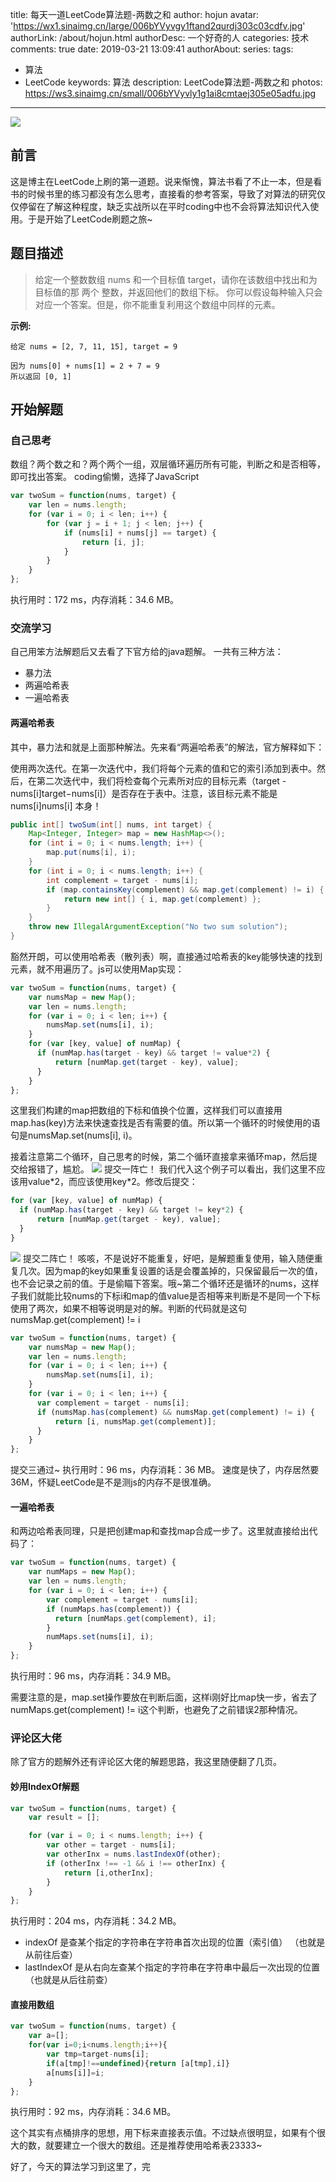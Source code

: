 title: 每天一道LeetCode算法题-两数之和
author: hojun
avatar: 'https://wx1.sinaimg.cn/large/006bYVyvgy1ftand2qurdj303c03cdfv.jpg'
authorLink: /about/hojun.html
authorDesc: 一个好奇的人
categories: 技术
comments: true
date: 2019-03-21 13:09:41
authorAbout:
series:
tags: 
 - 算法
 - LeetCode
keywords: 算法
description: LeetCode算法题-两数之和
photos: https://ws3.sinaimg.cn/small/006bYVyvly1g1ai8cmtaej305e05adfu.jpg
---
![](https://ws4.sinaimg.cn/large/006bYVyvly1g1ai70salhj30gy076gm8.jpg)
## 前言
这是博主在LeetCode上刷的第一道题。说来惭愧，算法书看了不止一本，但是看书的时候书里的练习都没有怎么思考，直接看的参考答案，导致了对算法的研究仅仅停留在了解这种程度，缺乏实战所以在平时coding中也不会将算法知识代入使用。于是开始了LeetCode刷题之旅~

## 题目描述

> 给定一个整数数组 nums 和一个目标值 target，请你在该数组中找出和为目标值的那 两个 整数，并返回他们的数组下标。
> 你可以假设每种输入只会对应一个答案。但是，你不能重复利用这个数组中同样的元素。

**示例:**
```
给定 nums = [2, 7, 11, 15], target = 9

因为 nums[0] + nums[1] = 2 + 7 = 9
所以返回 [0, 1]
```

## 开始解题

### 自己思考

数组？两个数之和？两个两个一组，双层循环遍历所有可能，判断之和是否相等，即可找出答案。
coding偷懒，选择了JavaScript
```js
var twoSum = function(nums, target) {
    var len = nums.length;
    for (var i = 0; i < len; i++) {
        for (var j = i + 1; j < len; j++) {
            if (nums[i] + nums[j] == target) {
                return [i, j];
            }
        }
    }
};
```
执行用时：172 ms，内存消耗：34.6 MB。

### 交流学习

自己用笨方法解题后又去看了下官方给的java题解。
一共有三种方法：

 - 暴力法
 - 两遍哈希表
 - 一遍哈希表

#### 两遍哈希表

其中，暴力法和就是上面那种解法。先来看“两遍哈希表”的解法，官方解释如下：

使用两次迭代。在第一次迭代中，我们将每个元素的值和它的索引添加到表中。然后，在第二次迭代中，我们将检查每个元素所对应的目标元素（target - nums[i]target−nums[i]）是否存在于表中。注意，该目标元素不能是 nums[i]nums[i] 本身！

```java
public int[] twoSum(int[] nums, int target) {
    Map<Integer, Integer> map = new HashMap<>();
    for (int i = 0; i < nums.length; i++) {
        map.put(nums[i], i);
    }
    for (int i = 0; i < nums.length; i++) {
        int complement = target - nums[i];
        if (map.containsKey(complement) && map.get(complement) != i) {
            return new int[] { i, map.get(complement) };
        }
    }
    throw new IllegalArgumentException("No two sum solution");
}
```

豁然开朗，可以使用哈希表（散列表）啊，直接通过哈希表的key能够快速的找到元素，就不用遍历了。js可以使用Map实现：
```js
var twoSum = function(nums, target) {
    var numsMap = new Map();
    var len = nums.length;
    for (var i = 0; i < len; i++) {
        numsMap.set(nums[i], i);
    }
    for (var [key, value] of numMap) {
      if (numMap.has(target - key) && target != value*2) {
          return [numMap.get(target - key), value];
      }
    }
};
```
这里我们构建的map把数组的下标和值换个位置，这样我们可以直接用map.has(key)方法来快速查找是否有需要的值。所以第一个循环的时候使用的语句是numsMap.set(nums[i], i)。

接着注意第二个循环，自己思考的时候，第二个循环直接拿来循环map，然后提交给报错了，尴尬。
![](https://wx1.sinaimg.cn/large/006bYVyvly1g1agixgr19j309r05u745.jpg)
提交一阵亡！
我们代入这个例子可以看出，我们这里不应该用value\*2，而应该使用key\*2。修改后提交：
```js
for (var [key, value] of numMap) {
  if (numMap.has(target - key) && target != key*2) {
      return [numMap.get(target - key), value];
  }
}
```
![](https://ws3.sinaimg.cn/large/006bYVyvly1g1agn5jdpej3092065745.jpg)
提交二阵亡！
咳咳，不是说好不能重复，好吧，是解题重复使用，输入随便重复几次。因为map的key如果重复设置的话是会覆盖掉的，只保留最后一次的值，也不会记录之前的值。于是偷瞄下答案。哦~第二个循环还是循环的nums，这样子我们就能比较nums的下标i和map的值value是否相等来判断是不是同一个下标使用了两次，如果不相等说明是对的解。判断的代码就是这句numsMap.get(complement) != i
```js
var twoSum = function(nums, target) {
    var numsMap = new Map();
    var len = nums.length;
    for (var i = 0; i < len; i++) {
        numsMap.set(nums[i], i);
    }
    for (var i = 0; i < len; i++) {
      var complement = target - nums[i];
      if (numsMap.has(complement) && numsMap.get(complement) != i) {
          return [i, numsMap.get(complement)];
      }
    }
};
```
提交三通过~ 执行用时：96 ms，内存消耗：36 MB。 速度是快了，内存居然要36M，怀疑LeetCode是不是测js的内存不是很准确。

#### 一遍哈希表
和两边哈希表同理，只是把创建map和查找map合成一步了。这里就直接给出代码了：
```js
var twoSum = function(nums, target) {
    var numMaps = new Map();
    var len = nums.length;
    for (var i = 0; i < len; i++) {
        var complement = target - nums[i];
        if (numMaps.has(complement)) {
          return [numMaps.get(complement), i];
        }
        numMaps.set(nums[i], i);
    }
};
```
执行用时：96 ms，内存消耗：34.9 MB。

需要注意的是，map.set操作要放在判断后面，这样i刚好比map快一步，省去了numMaps.get(complement) != i这个判断，也避免了之前错误2那种情况。

### 评论区大佬

除了官方的题解外还有评论区大佬的解题思路，我这里随便翻了几页。

#### 妙用IndexOf解题
```js
var twoSum = function(nums, target) {
    var result = [];

    for (var i = 0; i < nums.length; i++) {
        var other = target - nums[i];
        var otherInx = nums.lastIndexOf(other);
        if (otherInx !== -1 && i !== otherInx) {
            return [i,otherInx];
        }
    }
};
```
执行用时：204 ms，内存消耗：34.2 MB。

 - indexOf 是查某个指定的字符串在字符串首次出现的位置（索引值） （也就是从前往后查）
 - lastIndexOf 是从右向左查某个指定的字符串在字符串中最后一次出现的位置（也就是从后往前查）

#### 直接用数组
```js
var twoSum = function(nums, target) {
    var a=[];
    for(var i=0;i<nums.length;i++){
        var tmp=target-nums[i];
        if(a[tmp]!==undefined){return [a[tmp],i]}
        a[nums[i]]=i;
    }
};
```
执行用时：92 ms，内存消耗：34.6 MB。

这个其实有点桶排序的思想，用下标来直接表示值。不过缺点很明显，如果有个很大的数，就要建立一个很大的数组。还是推荐使用哈希表23333~

好了，今天的算法学习到这里了，完